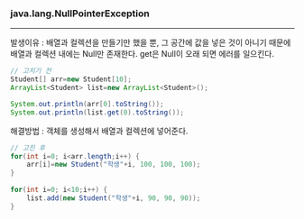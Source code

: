 ### java.lang.NullPointerException
------------
발생이유 : 배열과 컬렉션을 만들기만 했을 뿐, 그 공간에 값을 넣은 것이 아니기 때문에 배열과 컬렉션 내에는 Null만 존재한다. get은 Null이 오래 되면 에러를 일으킨다.
```java
// 고치기 전
Student[] arr=new Student[10];
ArrayList<Student> list=new ArrayList<Student>();

System.out.println(arr[0].toString());
System.out.println(list.get(0).toString());
```
해결방법 : 객체를 생성해서 배열과 컬렉션에 넣어준다.
```java
// 고친 후
for(int i=0; i<arr.length;i++) {
	arr[i]=new Student("학생"+i, 100, 100, 100);
}
		
for(int i=0; i<10;i++) {
	list.add(new Student("학생"+i, 90, 90, 90));
}
```